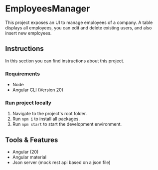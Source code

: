 # EmployeesManager

This project exposes an UI to manage employees of a company. A table displays all employees, you can edit and delete existing users, and also insert new employees.

## Instructions

In this section you can find instructions about this project.

### Requirements

- Node
- Angular CLI (Version 20)

### Run project locally

1. Navigate to the project's root folder.
2. Run `npm i` to install all packages.
3. Run `npm start` to start the development environment.

## Tools & Features

- Angular (20)
- Angular material
- Json server (mock rest api based on a json file)
